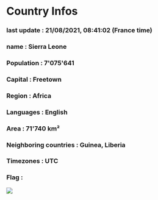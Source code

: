 # Country  Infos
### last update : 21/08/2021, 08:41:02 (France time)

### name : Sierra Leone
### Population : 7'075'641
### Capital : Freetown
### Region : Africa
### Languages : English
### Area : 71'740 km²
### Neighboring countries : Guinea, Liberia
### Timezones : UTC

### Flag :
![](https://restcountries.eu/data/sle.svg)